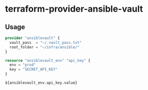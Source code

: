 # terraform-provider-ansible-vault

## Usage

```tf
provider "ansiblevault" {
  vault_pass  = "~/.vault_pass.txt"
  root_folder = "~/infra/ansible/"
}

resource "ansiblevault_env" "api_key" {
  env = "prod"
  key = "SECRET_API_KEY"
}

${ansiblevault_env.api_key.value}
```
